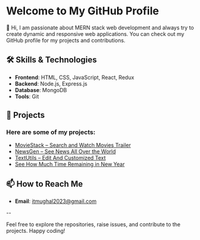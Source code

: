 # Welcome to My GitHub Profile

👋 Hi, I am passionate about MERN stack web development and always try to create dynamic and responsive web applications. You can check out my GitHub profile for my projects and contributions.

## 🛠️ Skills & Technologies

- **Frontend**: HTML, CSS, JavaScript, React, Redux
- **Backend**: Node.js, Express.js
- **Database**: MongoDB
- **Tools**: Git

## 📂 Projects

### Here are some of my projects:

- [MovieStack – Search and Watch Movies Trailer](https://movie-stack-tau.vercel.app/)
- [NewsGen – See News All Over the World](https://hamidwebs.github.io/NewsGen/)
- [TextUtils – Edit And Customized Text](https://hamidwebs.github.io/TextUtils/)
- [See How Much Time Remaining in New Year](https://hamidwebs.github.io/Time-Remaining-in-New-Year/)

## 📫 How to Reach Me

- **Email**: [itmughal2023@gmail.com](mailto:itmughal2023@gmail.com)

--

Feel free to explore the repositories, raise issues, and contribute to the projects. Happy coding!
